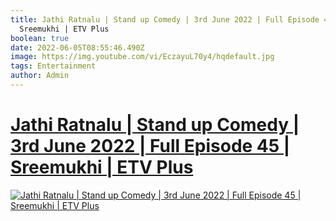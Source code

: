 ```yaml
---
title: Jathi Ratnalu | Stand up Comedy | 3rd June 2022 | Full Episode 45 |
  Sreemukhi | ETV Plus
boolean: true
date: 2022-06-05T08:55:46.490Z
image: https://img.youtube.com/vi/EczayuL70y4/hqdefault.jpg
tags: Entertainment
author: Admin
---
```

# [ Jathi Ratnalu | Stand up Comedy | 3rd June 2022 | Full Episode 45 | Sreemukhi | ETV Plus ](https://dailynewz.xyz/video.php?v=EczayuL70y4&t=Jathi%20Ratnalu%20)

[![Jathi Ratnalu | Stand up Comedy | 3rd June 2022 | Full Episode 45 | Sreemukhi | ETV Plus](https://img.youtube.com/vi/EczayuL70y4/hqdefault.jpg)](https://dailynewz.xyz/video.php?v=EczayuL70y4&t=Jathi%20Ratnalu%20|%20Stand%20up%20Comedy%20|%203rd%20June%202022%20|%20Full%20Episode%2045%20|%20Sreemukhi%20|%20ETV%20Plus)